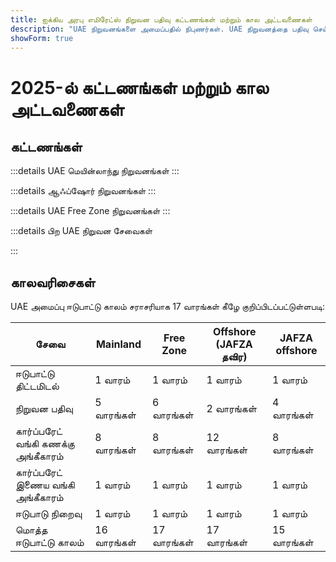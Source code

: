 ```yaml
---
title: ஐக்கிய அரபு எமிரேட்ஸ் நிறுவன பதிவு கட்டணங்கள் மற்றும் கால அட்டவணைகள்
description: "UAE நிறுவனங்களை அமைப்பதில் நிபுணர்கள். UAE நிறுவனத்தை பதிவு செய்வதற்கான கட்டணங்கள் மற்றும் மதிப்பிடப்பட்ட வணிக அமைப்பு கால அட்டவணை."
showForm: true
---
```


# 2025-ல் கட்டணங்கள் மற்றும் கால அட்டவணைகள்

## கட்டணங்கள்

:::details UAE மெயின்லாந்து நிறுவனங்கள்
<TableWrapper
  :headers="['பல்வேறு UAE நிறுவன வகைகள்', 'முதல் ஆண்டு செலவு', 'இரண்டாம் ஆண்டு செலவு', 'வரைவு விலைப்பட்டியல்']"
  :rows="[
    { title: 'Dubai mainland LLC', year1Cost: 23610, year2Cost: 12932, invoiceLink: 'https://docs.google.com/document/d/17zrplxsKNhqfC8AGuqbiAzR_1QXutglx_zeaSEys7-E/edit?usp=sharing' },
    { title: 'Abu Dhabi LLC', year1Cost: 29538, year2Cost: 12003, invoiceLink: '/resources/contacts' },
    { title: 'RAK LLC', year1Cost: 23400, year2Cost: 10469, invoiceLink: '/resources/contacts' },
    { title: 'Sharjah LLC', year1Cost: 30995, year2Cost: 13960, invoiceLink: '/resources/contacts' },
    { title: 'Ajman LLC', year1Cost: 29375, year2Cost: 8960, invoiceLink: '/resources/contacts' }
  ]"
/>
:::

:::details ஆஃப்ஷோர் நிறுவனங்கள்
<TableWrapper
  :headers="['UAE ஆஃப்ஷோர் நிறுவனங்களை உருவாக்குவதற்கான விருப்பங்கள்', 'முதல் ஆண்டு செலவு', 'இரண்டாம் ஆண்டு செலவு', 'வரைவு விலைப்பட்டியல்']"
  :rows="[
    { title: 'JAFZA offshore company formation', year1Cost: 22393, year2Cost: 10143, invoiceLink: '/resources/contacts' },
    { title: 'RAK offshore company formation', year1Cost: 16714, year2Cost: 5620, invoiceLink: '/resources/contacts' },
    { title: 'Ajman offshore company formation', year1Cost: 12670, year2Cost: 3200, invoiceLink: '/resources/contacts' }
  ]"
/>
:::

:::details UAE Free Zone நிறுவனங்கள்
<TableWrapper
  :headers="['UAE free zones', 'முதல் ஆண்டு செலவு', 'இரண்டாம் ஆண்டு செலவு', 'வரைவு விலைப்பட்டியல்']"
  :rows="[
    { title: 'Dubai FTZ - Dubai Airport', year1Cost: 22063, year2Cost: 12329, invoiceLink: '/resources/contacts' },
    { title: 'Dubai FTZ - DMCC', year1Cost: 24874, year2Cost: 15999, invoiceLink: '/resources/contacts' },
    { title: 'RAKEZ company', year1Cost: 19605, year2Cost: 11182, invoiceLink: '/resources/contacts' }
  ]"
/>
:::

:::details பிற UAE நிறுவன சேவைகள்

<TableWrapper
  :headers="['UAE கார்ப்பரேட் வங்கி கணக்கு திறத்தல் (பயணம் தேவை)', 'குறிப்புகள்', 'செலவு USD-ல்']"
  :rows="[
    { title: 'நாங்கள் பதிவு செய்யும் UAE நிறுவனத்திற்கான UAE கார்ப்பரேட் வங்கி கணக்கு', remarks: 'எளிய கார்ப்பரேட் கட்டமைப்பு மற்றும் வணிக செயல்பாடு', cost: 4950 },
    { title: '', remarks: 'சிக்கலான கார்ப்பரேட் கட்டமைப்பு அல்லது வணிக செயல்பாடு (எ.கா. கிரிப்டோ)', cost: 6950 },
    { title: 'நாங்கள் பதிவு செய்யாத UAE நிறுவனத்திற்கான UAE கார்ப்பரேட் வங்கி கணக்கு', remarks: 'UAE நிறுவனத்திற்கான UAE கார்ப்பரேட் வங்கி கணக்கு', cost: 6950 },
    { title: '', remarks: 'சிக்கலான கார்ப்பரேட் கட்டமைப்பு அல்லது வணிக செயல்பாடு (எ.கா. கிரிப்டோ)', cost: 8950 },
    { title: 'UAE தனிப்பட்ட வங்கி கணக்கு', remarks: '', cost: 2950 }
  ]"
/>

<TableWrapper
  :headers="['UAE குடியிருப்பு/வேலை விசா', 'குறிப்புகள்', 'செலவு']"
  :rows="[
    { title: 'வேலை விசா கட்டணங்கள்', remarks: 'எங்கள் கட்டணத்தில் அடங்குபவை<br/>i) ஊழியர் பாதுகாப்பு திட்ட (EPI) கட்டணம் (சம்பளம் மற்றும் விசா வகையைப் பொறுத்து US$23 முதல் US$155 வரை);<br/>ii) மருத்துவ தகுதி சோதனை (US$235)<br/>iii) Emirates ID விண்ணப்பம் (US$165) மற்றும்<br/>iv) அரசு விண்ணப்ப கட்டணம் (US$1,500). சுகாதார காப்பீட்டு கட்டணங்கள் தவிர', cost: 4950 },
    { title: 'Golden விசா கட்டணங்கள்', remarks: '', cost: 7950 },
    { title: 'சார்ந்தவர் விசா - துணைவர்', remarks: '', cost: 2950 },
    { title: 'சார்ந்தவர் விசா - குழந்தை', remarks: '', cost: 1950 }
  ]"
/>

<TableWrapper
  :headers="['UAE நிறுவன கணக்கியல் மற்றும் வரி சேவைகள்', 'குறிப்புகள்', 'செலவு']"
  :rows="[
    { title: 'செயலில் உள்ள நிறுவனத்திற்கான வருடாந்திர கணக்கியல் மற்றும் வரி கட்டணங்கள்', remarks: 'இது Golden Fish கட்டணங்களின் மதிப்பீடு. உங்கள் நிறுவனத்திலிருந்து வரைவு கணக்கு எண்களைப் பெற்ற பிறகு, உங்கள் வணிகத்திற்கான கணக்கியல் மற்றும் வரி கட்டணங்களை Golden Fish துல்லியமாக அறிவுறுத்தும்.', cost: 5950 },
    { title: 'செயலற்ற நிறுவனத்திற்கான வருடாந்திர கணக்கியல் மற்றும் வரி கட்டணங்கள்', remarks: '', cost: 1200 },
    { title: 'தணிக்கை கட்டணங்களின் மதிப்பீடு (தேவைப்பட்டால்)', remarks: '', cost: 2000 },
    { title: 'VAT ரிட்டர்ன்', remarks: 'அளவைப் பொறுத்து காலாண்டு அல்லது மாதாந்திர', cost: 750 },
    { title: 'கணக்கு பதிவு', remarks: '', buttonLink: '#' },
    { title: 'சம்பள பட்டியல்', remarks: '', buttonLink: '#' }
  ]"
/>
:::

## காலவரிசைகள்

UAE அமைப்பு ஈடுபாட்டு காலம் சராசரியாக 17 வாரங்கள் கீழே குறிப்பிடப்பட்டுள்ளபடி:

| சேவை                                | Mainland    | Free Zone   | Offshore (JAFZA தவிர) | JAFZA offshore |
| ----------------------------------- | ----------- | ----------- | --------------------- | -------------- |
| ஈடுபாட்டு திட்டமிடல்                | 1 வாரம்     | 1 வாரம்     | 1 வாரம்               | 1 வாரம்        |
| நிறுவன பதிவு                        | 5 வாரங்கள்  | 6 வாரங்கள்  | 2 வாரங்கள்            | 4 வாரங்கள்     |
| கார்ப்பரேட் வங்கி கணக்கு அங்கீகாரம் | 8 வாரங்கள்  | 8 வாரங்கள்  | 12 வாரங்கள்           | 8 வாரங்கள்     |
| கார்ப்பரேட் இணைய வங்கி அங்கீகாரம்   | 1 வாரம்     | 1 வாரம்     | 1 வாரம்               | 1 வாரம்        |
| ஈடுபாடு நிறைவு                      | 1 வாரம்     | 1 வாரம்     | 1 வாரம்               | 1 வாரம்        |
| மொத்த ஈடுபாட்டு காலம்               | 16 வாரங்கள் | 17 வாரங்கள் | 17 வாரங்கள்           | 15 வாரங்கள்    |
